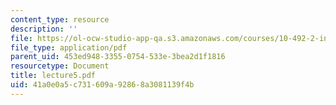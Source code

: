 ```yaml
---
content_type: resource
description: ''
file: https://ol-ocw-studio-app-qa.s3.amazonaws.com/courses/10-492-2-integrated-chemical-engineering-topics-i-introduction-to-biocatalysis-fall-2004/41a0e0a5c731609a92868a3081139f4b_lecture5.pdf
file_type: application/pdf
parent_uid: 453ed948-3355-0754-533e-3bea2d1f1816
resourcetype: Document
title: lecture5.pdf
uid: 41a0e0a5-c731-609a-9286-8a3081139f4b
---
```

